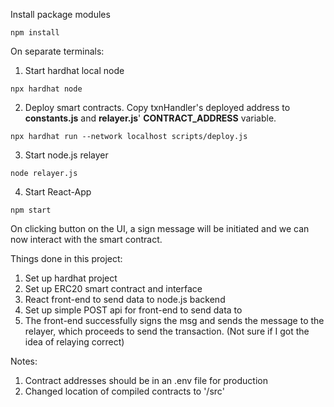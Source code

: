 Install package modules

```shell
npm install
```

On separate terminals:

1. Start hardhat local node
```shell
npx hardhat node
```

2. Deploy smart contracts. Copy txnHandler's deployed address to **constants.js** and **relayer.js**' **CONTRACT_ADDRESS** variable.
```shell
npx hardhat run --network localhost scripts/deploy.js 
```

3. Start node.js relayer
```shell
node relayer.js 
```

4. Start React-App
```shell
npm start 
```

On clicking button on the UI, a sign message will be initiated and we can now interact with the smart contract.



Things done in this project:
1. Set up hardhat project
2. Set up ERC20 smart contract and interface
3. React front-end to send data to node.js backend
4. Set up simple POST api for front-end to send data to
5. The front-end successfully signs the msg and sends the message to the relayer, which proceeds to send the transaction. (Not sure if I got the idea of relaying correct)

Notes:
1. Contract addresses should be in an .env file for production
2. Changed location of compiled contracts to '/src'

